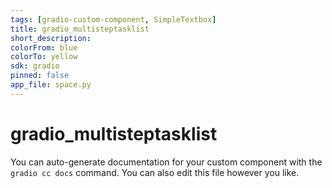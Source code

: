 ```yaml
---
tags: [gradio-custom-component, SimpleTextbox]
title: gradio_multisteptasklist
short_description: 
colorFrom: blue
colorTo: yellow
sdk: gradio
pinned: false
app_file: space.py
---
```


# gradio_multisteptasklist

You can auto-generate documentation for your custom component with the `gradio cc docs` command.
You can also edit this file however you like.
